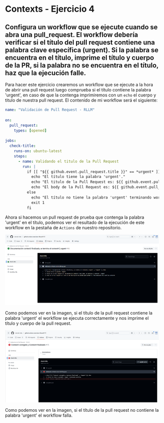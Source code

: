 # Contexts - Ejercicio 4

## Configura un workflow que se ejecute cuando se abra una pull_request. El workflow debería verificar si el título del pull request contiene una palabra clave específica (urgent). Si la palabra se encuentra en el título, imprime el título y cuerpo de la PR, si la palabra no se encuentra en el título, haz que la ejecución falle.

Para hacer este ejercicio crearemos un workflow que se ejecute a la hora de abrir una pull request luego comprueba si el título contiene la palabra 'urgent', en caso de que la contenga imprimiremos con un `echo` el cuerpo y titulo de nuestra pull request. El contenido de mi workflow será el siguiente:

```yaml
name: "Validación de Pull Request - RLLM"

on:
  pull_request:
    types: [opened]

jobs:
  check-title:
    runs-on: ubuntu-latest
    steps:
      - name: Validando el titulo de la Pull Request
        run: |        
          if [[ "${{ github.event.pull_request.title }}" == *urgent* ]]; then
            echo "El título tiene la palabra 'urgent'."
            echo "El titulo de la Pull Request es: ${{ github.event.pull_request.title }}"
            echo "El body de la Pull Request es: ${{ github.event.pull_request.body }}"
          else
            echo "El título no tiene la palabra 'urgent' terminando workflow"
            exit 1
          fi
```

Ahora si hacemos un pull request de prueba que contenga la palabra 'urgent' en el título, podemos ver el resultado de la ejecución de este workflow en la pestaña de `Actions` de nuestro repositorio.

![Resultado del workflow si la palabra contiene urgent](../../datos/imgs/context4_1.png)

Como podemos ver en la imagen, si el título de la pull request contiene la palabra 'urgent' el workflow se ejecuta correctamente y nos imprime el título y cuerpo de la pull request.

![Resultado del workflow si la palabra NO contiene urgent](../../datos/imgs/context4_2.png)

Como podemos ver en la imagen, si el título de la pull request no contiene la palabra 'urgent' el workflow falla.